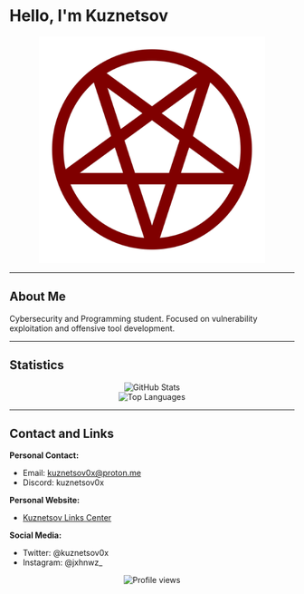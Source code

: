 # Hello, I'm Kuznetsov


<p align="center">  
  <img src="Pentagram.png" alt="Pentagram" width="400"/>  
</p>

---

## About Me

Cybersecurity and Programming student. Focused on vulnerability exploitation and offensive tool development.

---

## Statistics

<p align="center">
  <img src="https://github-readme-stats.vercel.app/api?username=Kuznetsov0x&show_icons=true&theme=graywhite&hide_border=true&bg_color=00000000&title_color=ffffff&text_color=ffffff&icon_color=cccccc" alt="GitHub Stats" width="450"/>
  <br/>
  <img src="https://github-readme-stats.vercel.app/api/top-langs/?username=Kuznetsov0x&layout=compact&theme=graywhite&hide_border=true&bg_color=00000000&title_color=ffffff&text_color=ffffff" alt="Top Languages" width="350"/>
</p>

---

## Contact and Links

**Personal Contact:**  
- Email: kuznetsov0x@proton.me 
- Discord: kuznetsov0x

**Personal Website:**  
- [Kuznetsov Links Center](https://kuznetsov.netlify.app/)

**Social Media:**  
- Twitter: @kuznetsov0x
- Instagram: @jxhnwz_

<p align="center">
  <img src="https://komarev.com/ghpvc/?username=Kuznetsov0x&label=Profile%20views&color=555555&style=flat" alt="Profile views" />
</p>
